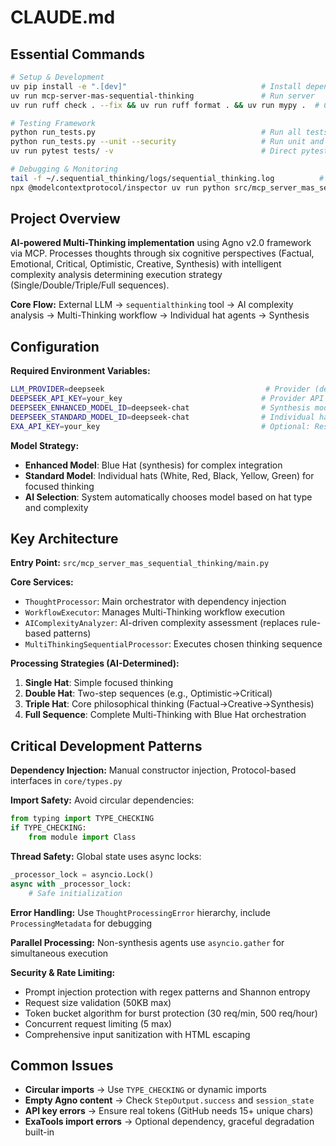 # CLAUDE.md

## Essential Commands

```bash
# Setup & Development
uv pip install -e ".[dev]"                              # Install dependencies
uv run mcp-server-mas-sequential-thinking               # Run server
uv run ruff check . --fix && uv run ruff format . && uv run mypy .  # Code quality

# Testing Framework
python run_tests.py                                     # Run all tests with coverage
python run_tests.py --unit --security                   # Run unit and security tests
uv run pytest tests/ -v                                 # Direct pytest execution

# Debugging & Monitoring
tail -f ~/.sequential_thinking/logs/sequential_thinking.log          # Live logs
npx @modelcontextprotocol/inspector uv run python src/mcp_server_mas_sequential_thinking/main.py  # Test server
```

## Project Overview

**AI-powered Multi-Thinking implementation** using Agno v2.0 framework via MCP. Processes thoughts through six cognitive perspectives (Factual, Emotional, Critical, Optimistic, Creative, Synthesis) with intelligent complexity analysis determining execution strategy (Single/Double/Triple/Full sequences).

**Core Flow:** External LLM → `sequentialthinking` tool → AI complexity analysis → Multi-Thinking workflow → Individual hat agents → Synthesis

## Configuration

**Required Environment Variables:**
```bash
LLM_PROVIDER=deepseek                                    # Provider (deepseek, groq, openrouter, ollama, github, anthropic)
DEEPSEEK_API_KEY=your_key                               # Provider API key
DEEPSEEK_ENHANCED_MODEL_ID=deepseek-chat                # Synthesis model
DEEPSEEK_STANDARD_MODEL_ID=deepseek-chat                # Individual hats model
EXA_API_KEY=your_key                                    # Optional: Research capabilities
```

**Model Strategy:**
- **Enhanced Model**: Blue Hat (synthesis) for complex integration
- **Standard Model**: Individual hats (White, Red, Black, Yellow, Green) for focused thinking
- **AI Selection**: System automatically chooses model based on hat type and complexity

## Key Architecture

**Entry Point:** `src/mcp_server_mas_sequential_thinking/main.py`

**Core Services:**
- `ThoughtProcessor`: Main orchestrator with dependency injection
- `WorkflowExecutor`: Manages Multi-Thinking workflow execution
- `AIComplexityAnalyzer`: AI-driven complexity assessment (replaces rule-based patterns)
- `MultiThinkingSequentialProcessor`: Executes chosen thinking sequence

**Processing Strategies (AI-Determined):**
1. **Single Hat**: Simple focused thinking
2. **Double Hat**: Two-step sequences (e.g., Optimistic→Critical)
3. **Triple Hat**: Core philosophical thinking (Factual→Creative→Synthesis)
4. **Full Sequence**: Complete Multi-Thinking with Blue Hat orchestration

## Critical Development Patterns

**Dependency Injection:** Manual constructor injection, Protocol-based interfaces in `core/types.py`

**Import Safety:** Avoid circular dependencies:
```python
from typing import TYPE_CHECKING
if TYPE_CHECKING:
    from module import Class
```

**Thread Safety:** Global state uses async locks:
```python
_processor_lock = asyncio.Lock()
async with _processor_lock:
    # Safe initialization
```

**Error Handling:** Use `ThoughtProcessingError` hierarchy, include `ProcessingMetadata` for debugging

**Parallel Processing:** Non-synthesis agents use `asyncio.gather` for simultaneous execution

**Security & Rate Limiting:**
- Prompt injection protection with regex patterns and Shannon entropy
- Request size validation (50KB max)
- Token bucket algorithm for burst protection (30 req/min, 500 req/hour)
- Concurrent request limiting (5 max)
- Comprehensive input sanitization with HTML escaping

## Common Issues

- **Circular imports** → Use `TYPE_CHECKING` or dynamic imports
- **Empty Agno content** → Check `StepOutput.success` and `session_state`
- **API key errors** → Ensure real tokens (GitHub needs 15+ unique chars)
- **ExaTools import errors** → Optional dependency, graceful degradation built-in